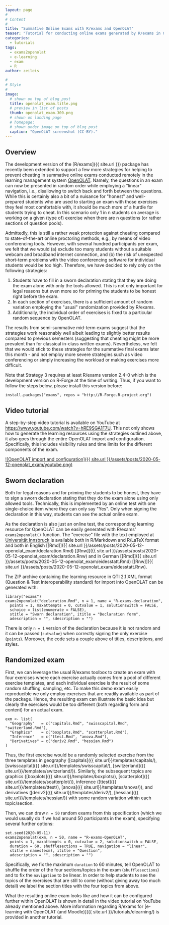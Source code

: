 ```yaml
---
layout: page
#
# Content
#
title: "Summative Online Exams with R/exams and OpenOLAT"
teaser: "Tutorial for conducting online exams generated by R/exams in OpenOLAT, including strategies to prevent cheating such as extended randomization, linear navigation, and a sworn declaration prior to the exam."
categories:
  - tutorials
tags:
  - exams2openolat
  - e-learning
  - exam
  - R
author: zeileis

#
# Style
#
image:
  # shown on top of blog post
  title: openolat_exam.title.png
  # preview in list of posts
  thumb: openolat_exam.300.png
  # shown on landing page
  # homepage:
  # shown under image on top of blog post
  caption: "OpenOLAT screenshot (CC-BY)."
---
```



## Overview

The development version of the [R/exams]({{ site.url }}) package has recently been extended to support a few more strategies for helping to prevent cheating in summative online exams conducted remotely in the learning management system [OpenOLAT](https://www.openolat.com/?lang=en). Namely, the questions in an exam can now be presented in random order while employing a "linear" navigation, i.e., disallowing to switch back and forth between the questions. While this is certainly also a bit of a nuisance for "honest" and well-prepared students who are used to starting an exam with those exercises they feel most comfortable with, it should be much more of a hurdle for students trying to cheat. In this scenario only 1 in n students on average is working on a given (type of) exercise when there are n questions (or rather sections of question pools).

Admittedly, this is still a rather weak protection against cheating compared to state-of-the-art online proctoring methods, e.g., by means of video conferencing tools. However, with several hundred participants per exam, we felt that we would (a) exclude too many students without a suitable webcam and broadband internet connection, and (b) the risk of unexpected short-term problems with the video conferencing software for individual students would be too high. Therefore, we have decided to rely only on the following strategies:

1. Students have to fill in a sworn declaration stating that they are doing the exam alone with only the tools allowed. This is not only important for legal reasons but even more so for priming the students to be honest right before the exam.
2. In each section of exercises, there is a sufficient amount of random variation employing the "usual" randomization provided by R/exams.
3. Additionally, the individual order of exercises is fixed to a particular random sequence by OpenOLAT.

The results from semi-summative mid-term exams suggest that the strategies work reasonably well albeit leading to slightly better results compared to previous semesters (suggesting that cheating might be more prevalent than for classical in-class written exams). Nevertheless, we felt that we would stick to these strategies for the summative final exams later this month - and not employ more severe strategies such as video conferencing or simply increasing the workload or making exercises more difficult.

Note that Strategy 3 requires at least R/exams version 2.4-0 which is the development version on R-Forge at the time of writing. Thus, if you want to follow the steps below, please install this version before:

```{r}
install.packages("exams", repos = "http://R-Forge.R-project.org")
```


## Video tutorial

A step-by-step video tutorial is available on YouTube at <https://www.youtube.com/watch?v=hRE9SGA1F7U>. This not only shows how to generate the learning resources using the strategies outlined above, it also goes through the entire OpenOLAT import and configuration. Specifically, this includes visibility rules and time limits for the different components of the exam.

[![OpenOLAT import and configuration]({{ site.url }}/assets/posts/2020-05-12-openolat_exam/youtube.png)](https://www.youtube.com/watch?v=hRE9SGA1F7U)


## Sworn declaration

Both for legal reasons and for priming the students to be honest, they have to sign a sworn declaration stating that they do the exam alone using only allowed tools. Technically, this is implemented by an online test with one single-choice item where they can only say "Yes". Only when signing the declaration in this way, students can see the actual online exam.

As the declaration is also just an online test, the corresponding learning resource for OpenOLAT can be easily generated with R/exams' `exams2openolat()` function. The "exercise" file with the text employed at [Universität Innsbruck](https://www.uibk.ac.at/) is available both in R/Markdown and R/LaTeX format and both in English [[Rmd]]({{ site.url }}/assets/posts/2020-05-12-openolat_exam/declaration.Rmd) [[Rnw]]({{ site.url }}/assets/posts/2020-05-12-openolat_exam/declaration.Rnw) and in German [[Rmd]]({{ site.url }}/assets/posts/2020-05-12-openolat_exam/eidesstatt.Rmd) [[Rnw]]({{ site.url }}/assets/posts/2020-05-12-openolat_exam/eidesstatt.Rnw).

The ZIP archive containing the learning resource in QTI 2.1 XML format (Question & Test Interoperability standard) for import into OpenOLAT can be generated with:

```{r}
library("exams")
exams2openolat("declaration.Rmd", n = 1, name = "R-exams-declaration",
  points = 1, maxattempts = 0, cutvalue = 1, solutionswitch = FALSE,
  schoice = list(enumerate = FALSE),
  stitle = "Sworn declaration", ititle = "Declaration form",
  adescription = "", sdescription = "")
```

There is only `n = 1` version of the declaration because it is not random and it can be passed (`cutvalue`) when correctly signing the only exercise (`points`). Moreover, the code sets a couple above of titles, descriptions, and styles.


## Randomized exam

First, we can leverage the usual R/exams toolbox to create an exam with four exercises where each exercise actually comes from a pool of different exercise templates, and each individual exercise is the result of some random shuffling, sampling, etc. To make this demo exam easily reproducible we only employ exercises that are readily available as part of the package. Hence, the resulting exam can illustrate the basic idea but clearly the exercises would be too different (both regarding form and content) for an actual exam.

```{r}
exm <- list(
  "Geography"   = c("capitals.Rmd", "swisscapital.Rmd", "switzerland.Rmd"),
  "Graphics"    = c("boxplots.Rmd", "scatterplot.Rmd"),
  "Inference"   = c("ttest.Rmd", "anova.Rmd"),
  "Derivatives" = c("deriv2.Rmd", "hessian.Rmd")
)
```

Thus, the first exercise would be a randomly selected exercise from the three templates in geography ([capitals]({{ site.url}}/templates/capitals/), [swisscapital]({{ site.url}}/templates/swisscapital/), [switzerland]({{ site.url}}/templates/switzerland/)). Similarly, the subsequent topics are graphics ([boxplots]({{ site.url}}/templates/boxplots/), [scatterplot]({{ site.url}}/templates/scatterplot/)), inference ([ttest]({{ site.url}}/templates/ttest/), [anova]({{ site.url}}/templates/anova/)), and derivatives ([deriv2]({{ site.url}}/templates/deriv2/), [hessian]({{ site.url}}/templates/hessian/)) with some random variation within each topic/section.

Then, we can draw `n = 50` random exams from this specification (which we would usually do if we had around 50 participants in the exam), specifying several further options:

```{r}
set.seed(2020-05-11)
exams2openolat(exm, n = 50, name = "R-exams-OpenOLAT",
  points = 1, maxattempts = 0, cutvalue = 2, solutionswitch = FALSE,
  duration = 60, shufflesections = TRUE, navigation = "linear",
  stitle = names(exm), ititle = "Question",
  adescription = "", sdescription = "")
```

Specifically, we fix the maximum `duration` to 60 minutes, tell OpenOLAT to shuffle the order of the four sections/topics in the exam (`shufflesections`) and to fix the `navigation` to be linear. In order to help students to see the topics of the exercises that are still to come (without giving away too much detail) we label the section titles with the four topics from above.

What the resulting online exam looks like and how it can be configured further within OpenOLAT is shown in detail in the video tutorial on YouTube already mentioned above. More information regarding R/exams for [e-learning with OpenOLAT (and Moodle)]({{ site.url }}/tutorials/elearning/) is provided in another tutorial.

